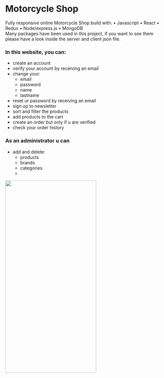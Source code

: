# Motorcycle Shop

Fully responsive online Motorcycle Shop build with: 
• Javascript
• React
• Redux
• Node/express.js
• MongoDB
<br />
Many packages have been used in this project, if you want to see them please have a look inside the server and client json file.

### In this website, you can:
- create an account
- verify your account by receiving an email
- change your:
  - email
  - password
  - name
  - lastname
- reset ur password by receiving an email
- sign up to newsletter
- sort and filter the products
- add products to the cart
- create an order but only if u are verified
- check your order history
 
### As an administrator u can
- add and delete:
  - products
  - brands
  - categories
  - 



<img src="https://user-images.githubusercontent.com/93833984/163470092-0e45ca37-02a5-4009-a162-1e4762fb2d96.jpg" width="288" height="608">

